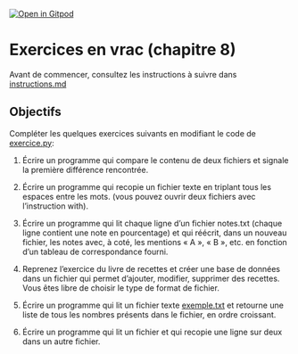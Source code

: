 [![Open in Gitpod](https://gitpod.io/button/open-in-gitpod.svg)](https://gitpod-redirect-0.herokuapp.com/)

# Exercices en vrac (chapitre 8)

Avant de commencer, consultez les instructions à suivre dans [instructions.md](instructions.md)


## Objectifs

Compléter les quelques exercices suivants en modifiant le code de [exercice.py](exercice.py):

1. Écrire un programme qui compare le contenu de deux fichiers et signale la première différence rencontrée.

2. Écrire un programme qui recopie un fichier texte en triplant tous les espaces entre les mots. (vous pouvez ouvrir deux fichiers avec l’instruction with).

3. Écrire un programme qui lit chaque ligne d’un fichier notes.txt (chaque ligne contient une note en pourcentage) et qui réécrit, dans un nouveau fichier, les notes avec, à coté, les mentions « A », « B », etc. en fonction d’un tableau de correspondance fourni.

4. Reprenez l’exercice du livre de recettes et créer une base de données dans un fichier qui permet d’ajouter, modifier, supprimer des recettes. Vous êtes libre de choisir le type de format de fichier.

5. Écrire un programme qui lit un fichier texte [exemple.txt](exemple.txt) et retourne une liste de tous les nombres présents dans le fichier, en ordre croissant. 

6. Écrire un programme qui lit un fichier et qui recopie une ligne sur deux dans un autre fichier.
